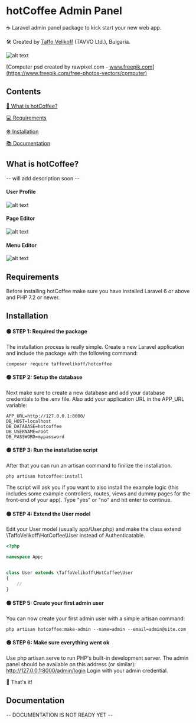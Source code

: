 # hotCoffee Admin Panel

☕ Laravel admin panel package to kick start your new web app.

🛠️ Created by [Taffo Velikoff](https://taffovelikoff.com) (TAVVO Ltd.), Bulgaria.

![alt text](http://dev.taffovelikoff.com/images/hotcoffee/hotcoffee_intro.png "hotCoffee")

[Computer psd created by rawpixel.com - www.freepik.com](https://www.freepik.com/free-photos-vectors/computer)

## Contents
[🤔  What is hotCoffee?](https://github.com/TaffoVelikoff/hotCoffee#what-is-hotcoffee)

[💻 Requirements](https://github.com/TaffoVelikoff/hotCoffee#requirements)

[⚙️ Installation](https://github.com/TaffoVelikoff/hotCoffee#installation)

[📚 Documentation](https://github.com/TaffoVelikoff/hotCoffee#documentation)

## What is hotCoffee?

-- will add description soon --

#### User Profile
![alt text](http://dev.taffovelikoff.com/images/hotcoffee/profile.png "hotCoffee User Profile")

#### Page Editor
![alt text](http://dev.taffovelikoff.com/images/hotcoffee/page.png "hotCoffee Page Editor")

#### Menu Editor
![alt text](http://dev.taffovelikoff.com/images/hotcoffee/menu.png "hotCoffee Menu Editor")

## Requirements

Before installing hotCoffee make sure you have installed Laravel 6 or above and PHP 7.2 or newer.

## Installation

#### 🟢 STEP 1: Required the package
The installation process is really simple. Create a new Laravel application and include the package with the following command:

```
composer require taffovelikoff/hotcoffee
```

#### 🟢 STEP 2: Setup the database
Next make sure to create a new database and add your database credentials to the .env file. Also add your application URL in the APP_URL variable:

```
APP_URL=http://127.0.0.1:8000/
DB_HOST=localhost
DB_DATABASE=hotcoffee
DB_USERNAME=root
DB_PASSWORD=mypassword
```

#### 🟢 STEP 3: Run the installation script
After that you can run an artisan command to finilize the installation.

```
php artisan hotcoffee:install
```

The script will ask you if you want to also install the example logic (this includes some example controllers, routes, views and dummy pages for the front-end of your app). Type "yes" or "no" and hit enter to continue.

#### 🟢 STEP 4: Extend the User model
Edit your User model (usually app/User.php) and make the class extend \TaffoVelikoff\HotCoffee\User instead of Authenticatable.

```php
<?php

namespace App;


class User extends \TaffoVelikoff\HotCoffee\User
{
	//
}

```

#### 🟢 STEP 5: Create your first admin user
You can now create your first admin user with a simple artisan command:

```
php artisan hotcoffee:make-admin --name=admin --email=admin@site.com
```

#### 🟢 STEP 6: Make sure everything went ok
Use php artisan serve to run PHP's built-in development server.
The admin panel should be available on this address (or similar): http://127.0.0.1:8000/admin/login
Login with your admin credential.

👏 That's it!

## Documentation
-- DOCUMENTATION IS NOT READY YET --
